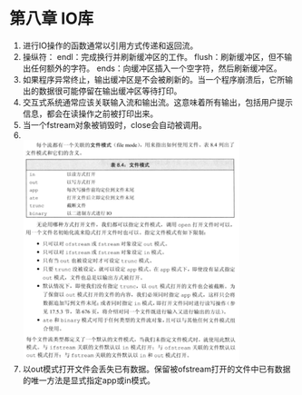 # 第八章 IO库

1. 进行IO操作的函数通常以引用方式传递和返回流。
2. 操纵符：
   endl：完成换行并刷新缓冲区的工作。
   flush：刷新缓冲区，但不输出任何额外的字符。
   ends：向缓冲区插入一个空字符，然后刷新缓冲区。
3. 如果程序异常终止，输出缓冲区是不会被刷新的。当一个程序崩溃后，它所输出的数据很可能停留在输出缓冲区等待打印。
4. 交互式系统通常应该关联输入流和输出流。这意味着所有输出，包括用户提示信息，都会在读操作之前被打印出来。
5. 当一个fstream对象被销毁时，close会自动被调用。
6. 
   <br><img src=".\pic\pic1.png" style="zoom:60%;" />
7. 以out模式打开文件会丢失已有数据。保留被ofstream打开的文件中已有数据的唯一方法是显式指定app或in模式。

